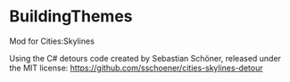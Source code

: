 # BuildingThemes
Mod for Cities:Skylines

Using the C# detours code created by Sebastian Schöner, released under the MIT license:
https://github.com/sschoener/cities-skylines-detour
